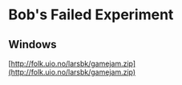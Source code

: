 Bob's Failed Experiment
=================

Windows
-------
[http://folk.uio.no/larsbk/gamejam.zip](http://folk.uio.no/larsbk/gamejam.zip)
